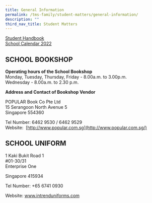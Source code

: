 ```yaml
---
title: General Information
permalink: /tms-family/student-matters/general-information/
description: ""
third_nav_title: Student Matters
---
```

[Student Handbook](http://temaseksec.moe.edu.sg//tms-family/students/student-handbook)  
[School Calendar 2022](/events/school-calendar)  

## SCHOOL BOOKSHOP


**Operating hours of the School Bookshop**  
Monday, Tuesday, Thursday, Friday - 8.00a.m. to 3.00p.m.  
Wednesday - 8.00a.m. to 2.30 p.m.  
  
**Address and Contact of Bookshop Vendor**  

POPULAR Book Co Pte Ltd  
15 Serangoon North Avenue 5  
Singapore 554360

[](https://pacificbookstores.com/)

Tel Number: 6462 9530 / 6462 9529  
Website: [](http://www.intrenduniforms.com.sg/) [http://www.popular.com.sg](http://www.popular.com.sg/)  
  

## SCHOOL UNIFORM


1 Kaki Bukit Road 1  
#01-30/31  
Enterprise One   

Singapore 415934

[](http://www.intrenduniforms.com.sg/)

Tel Number: +65 6741 0930

Website: www.intrenduniforms.com